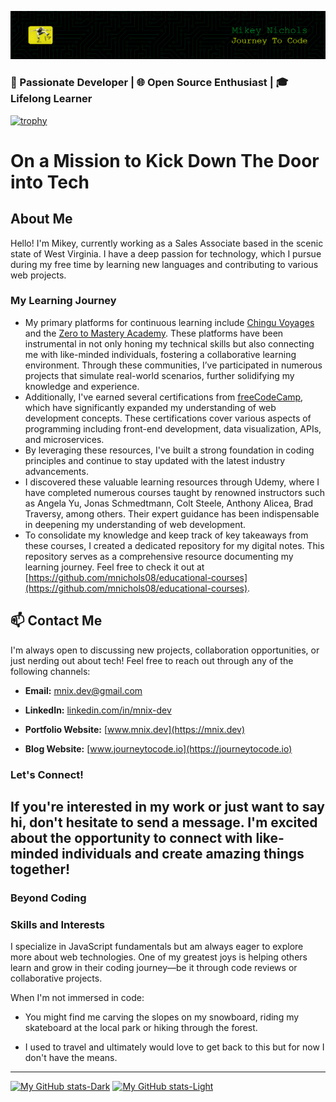 ![Header](./mnichols08.png)
### 🚀 Passionate Developer | 🌐 Open Source Enthusiast | 🎓 Lifelong Learner 
[![trophy](https://github-profile-trophy.vercel.app/?username=mnichols08&theme=onedark)](https://github.com/ryo-ma/github-profile-trophy)
# On a Mission to Kick Down The Door into Tech

## About Me

Hello! I'm Mikey, currently working as a Sales Associate based in the scenic state of West Virginia. I have a deep passion for technology, which I pursue during my free time by learning new languages and contributing to various web projects.

### My Learning Journey

- My primary platforms for continuous learning include [Chingu Voyages](https://chingu.io) and the [Zero to Mastery Academy](https://zerotomastery.io). These platforms have been instrumental in not only honing my technical skills but also connecting me with like-minded individuals, fostering a collaborative learning environment. Through these communities, I’ve participated in numerous projects that simulate real-world scenarios, further solidifying my knowledge and experience.
- Additionally, I've earned several certifications from [freeCodeCamp](https://freecodecamp.org), which have significantly expanded my understanding of web development concepts. These certifications cover various aspects of programming including front-end development, data visualization, APIs, and microservices.
- By leveraging these resources, I've built a strong foundation in coding principles and continue to stay updated with the latest industry advancements.
- I discovered these valuable learning resources through Udemy, where I have completed numerous courses taught by renowned instructors such as Angela Yu, Jonas Schmedtmann, Colt Steele, Anthony Alicea, Brad Traversy, among others. Their expert guidance has been indispensable in deepening my understanding of web development.
- To consolidate my knowledge and keep track of key takeaways from these courses, I created a dedicated repository for my digital notes. This repository serves as a comprehensive resource documenting my learning journey. Feel free to check it out at [https://github.com/mnichols08/educational-courses](https://github.com/mnichols08/educational-courses).

## 📫 Contact Me

I'm always open to discussing new projects, collaboration opportunities, or just nerding out about tech! Feel free to reach out through any of the following channels:

- **Email:** [mnix.dev@gmail.com](mailto:mnix.dev@gmail.com)

- **LinkedIn:** [linkedin.com/in/mnix-dev](https://www.linkedin.com/in/mnix-dev/)

- **Portfolio Website:** [www.mnix.dev](https://mnix.dev)

- **Blog Website:** [www.journeytocode.io](https://journeytocode.io)

### Let's Connect!

If you're interested in my work or just want to say hi, don't hesitate to send a message. I'm excited about the opportunity to connect with like-minded individuals and create amazing things together!
---
### Beyond Coding

### Skills and Interests

I specialize in JavaScript fundamentals but am always eager to explore more about web technologies. One of my greatest joys is helping others learn and grow in their coding journey—be it through code reviews or collaborative projects.

When I'm not immersed in code:

- You might find me carving the slopes on my snowboard, riding my skateboard at the local park or hiking through the forest.

- I used to travel and ultimately would love to get back to this but for now I don't have the means.
---
[![My GitHub stats-Dark](https://github-readme-stats.vercel.app/api?username=mnichols08&show_icons=true&theme=dark#gh-dark-mode-only)](https://github.com/anuraghazra/github-readme-stats#gh-dark-mode-only)
[![My GitHub stats-Light](https://github-readme-stats.vercel.app/api?username=mnichols08&show_icons=true&theme=default#gh-light-mode-only)](https://github.com/anuraghazra/github-readme-stats#gh-light-mode-only)
